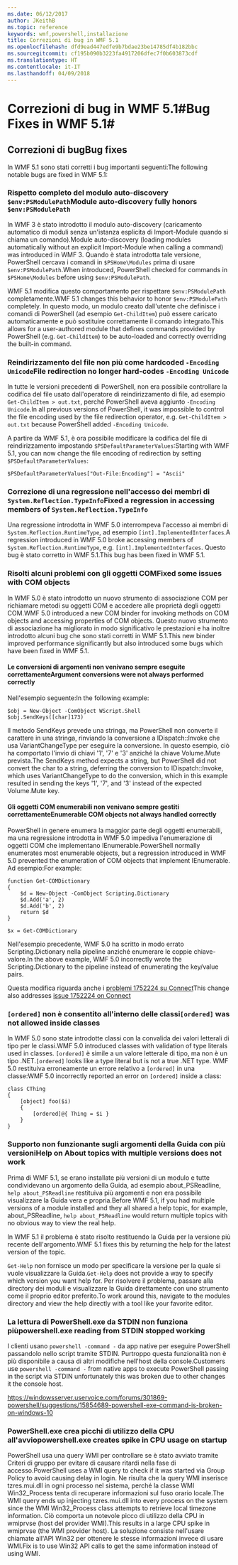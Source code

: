 ```yaml
---
ms.date: 06/12/2017
author: JKeithB
ms.topic: reference
keywords: wmf,powershell,installazione
title: Correzioni di bug in WMF 5.1
ms.openlocfilehash: dfd9ead447edfe9b7bdae23be14785df4b182bbc
ms.sourcegitcommit: cf195b090b3223fa4917206dfec7f0b603873cdf
ms.translationtype: HT
ms.contentlocale: it-IT
ms.lasthandoff: 04/09/2018
---
```

# <a name="bug-fixes-in-wmf-51"></a><span data-ttu-id="09439-103">Correzioni di bug in WMF 5.1#</span><span class="sxs-lookup"><span data-stu-id="09439-103">Bug Fixes in WMF 5.1#</span></span>

## <a name="bug-fixes"></a><span data-ttu-id="09439-104">Correzioni di bug</span><span class="sxs-lookup"><span data-stu-id="09439-104">Bug fixes</span></span> ##

<span data-ttu-id="09439-105">In WMF 5.1 sono stati corretti i bug importanti seguenti:</span><span class="sxs-lookup"><span data-stu-id="09439-105">The following notable bugs are fixed in WMF 5.1:</span></span>

### <a name="module-auto-discovery-fully-honors-envpsmodulepath"></a><span data-ttu-id="09439-106">Rispetto completo del modulo auto-discovery `$env:PSModulePath`</span><span class="sxs-lookup"><span data-stu-id="09439-106">Module auto-discovery fully honors `$env:PSModulePath`</span></span> ###

<span data-ttu-id="09439-107">In WMF 3 è stato introdotto il modulo auto-discovery (caricamento automatico di moduli senza un'istanza esplicita di Import-Module quando si chiama un comando).</span><span class="sxs-lookup"><span data-stu-id="09439-107">Module auto-discovery (loading modules automatically without an explicit Import-Module when calling a command) was introduced in WMF 3.</span></span>
<span data-ttu-id="09439-108">Quando è stata introdotta tale versione, PowerShell cercava i comandi in `$PSHome\Modules` prima di usare `$env:PSModulePath`.</span><span class="sxs-lookup"><span data-stu-id="09439-108">When introduced, PowerShell checked for commands in `$PSHome\Modules` before using `$env:PSModulePath`.</span></span>

<span data-ttu-id="09439-109">WMF 5.1 modifica questo comportamento per rispettare `$env:PSModulePath` completamente.</span><span class="sxs-lookup"><span data-stu-id="09439-109">WMF 5.1 changes this behavior to honor `$env:PSModulePath` completely.</span></span>
<span data-ttu-id="09439-110">In questo modo, un modulo creato dall'utente che definisce i comandi di PowerShell (ad esempio `Get-ChildItem`) può essere caricato automaticamente e può sostituire correttamente il comando integrato.</span><span class="sxs-lookup"><span data-stu-id="09439-110">This allows for a user-authored module that defines commands provided by PowerShell (e.g. `Get-ChildItem`) to be auto-loaded and correctly overriding the built-in command.</span></span>

### <a name="file-redirection-no-longer-hard-codes--encoding-unicode"></a><span data-ttu-id="09439-111">Reindirizzamento del file non più come hardcoded `-Encoding Unicode`</span><span class="sxs-lookup"><span data-stu-id="09439-111">File redirection no longer hard-codes `-Encoding Unicode`</span></span> ###

<span data-ttu-id="09439-112">In tutte le versioni precedenti di PowerShell, non era possibile controllare la codifica del file usato dall'operatore di reindirizzamento di file, ad esempio `Get-ChildItem > out.txt`, perché PowerShell aveva aggiunto `-Encoding Unicode`.</span><span class="sxs-lookup"><span data-stu-id="09439-112">In all previous versions of PowerShell, it was impossible to control the file encoding used by the file redirection operator, e.g. `Get-ChildItem > out.txt` because PowerShell added `-Encoding Unicode`.</span></span>

<span data-ttu-id="09439-113">A partire da WMF 5.1, è ora possibile modificare la codifica del file di reindirizzamento impostando `$PSDefaultParameterValues`:</span><span class="sxs-lookup"><span data-stu-id="09439-113">Starting with WMF 5.1, you can now change the file encoding of redirection by setting `$PSDefaultParameterValues`:</span></span>

```
$PSDefaultParameterValues["Out-File:Encoding"] = "Ascii"
```

### <a name="fixed-a-regression-in-accessing-members-of-systemreflectiontypeinfo"></a><span data-ttu-id="09439-114">Correzione di una regressione nell'accesso dei membri di `System.Reflection.TypeInfo`</span><span class="sxs-lookup"><span data-stu-id="09439-114">Fixed a regression in accessing members of `System.Reflection.TypeInfo`</span></span> ###

<span data-ttu-id="09439-115">Una regressione introdotta in WMF 5.0 interrompeva l'accesso ai membri di `System.Reflection.RuntimeType`, ad esempio `[int].ImplementedInterfaces`.</span><span class="sxs-lookup"><span data-stu-id="09439-115">A regression introduced in WMF 5.0 broke accessing members of `System.Reflection.RuntimeType`, e.g. `[int].ImplementedInterfaces`.</span></span>
<span data-ttu-id="09439-116">Questo bug è stato corretto in WMF 5.1.</span><span class="sxs-lookup"><span data-stu-id="09439-116">This bug has been fixed in WMF 5.1.</span></span>


### <a name="fixed-some-issues-with-com-objects"></a><span data-ttu-id="09439-117">Risolti alcuni problemi con gli oggetti COM</span><span class="sxs-lookup"><span data-stu-id="09439-117">Fixed some issues with COM objects</span></span> ###

<span data-ttu-id="09439-118">In WMF 5.0 è stato introdotto un nuovo strumento di associazione COM per richiamare metodi su oggetti COM e accedere alle proprietà degli oggetti COM.</span><span class="sxs-lookup"><span data-stu-id="09439-118">WMF 5.0 introduced a new COM binder for invoking methods on COM objects and accessing properties of COM objects.</span></span>
<span data-ttu-id="09439-119">Questo nuovo strumento di associazione ha migliorato in modo significativo le prestazioni e ha inoltre introdotto alcuni bug che sono stati corretti in WMF 5.1.</span><span class="sxs-lookup"><span data-stu-id="09439-119">This new binder improved performance significantly but also introduced some bugs which have been fixed in WMF 5.1.</span></span>

#### <a name="argument-conversions-were-not-always-performed-correctly"></a><span data-ttu-id="09439-120">Le conversioni di argomenti non venivano sempre eseguite correttamente</span><span class="sxs-lookup"><span data-stu-id="09439-120">Argument conversions were not always performed correctly</span></span> ####

<span data-ttu-id="09439-121">Nell'esempio seguente:</span><span class="sxs-lookup"><span data-stu-id="09439-121">In the following example:</span></span>

```
$obj = New-Object -ComObject WScript.Shell
$obj.SendKeys([char]173)
```

<span data-ttu-id="09439-122">Il metodo SendKeys prevede una stringa, ma PowerShell non converte il carattere in una stringa, rinviando la conversione a IDispatch::Invoke che usa VariantChangeType per eseguire la conversione. In questo esempio, ciò ha comportato l'invio di chiavi '1', '7' e '3' anziché la chiave Volume.Mute prevista.</span><span class="sxs-lookup"><span data-stu-id="09439-122">The SendKeys method expects a string, but PowerShell did not convert the char to a string, deferring the conversion to IDispatch::Invoke, which uses VariantChangeType to do the conversion, which in this example resulted in sending the keys '1', '7', and '3' instead of the expected Volume.Mute key.</span></span>

#### <a name="enumerable-com-objects-not-always-handled-correctly"></a><span data-ttu-id="09439-123">Gli oggetti COM enumerabili non venivano sempre gestiti correttamente</span><span class="sxs-lookup"><span data-stu-id="09439-123">Enumerable COM objects not always handled correctly</span></span> ####

<span data-ttu-id="09439-124">PowerShell in genere enumera la maggior parte degli oggetti enumerabili, ma una regressione introdotta in WMF 5.0 impediva l'enumerazione di oggetti COM che implementano IEnumerable.</span><span class="sxs-lookup"><span data-stu-id="09439-124">PowerShell normally enumerates most enumerable objects, but a regression introduced in WMF 5.0 prevented the enumeration of COM objects that implement IEnumerable.</span></span>  <span data-ttu-id="09439-125">Ad esempio:</span><span class="sxs-lookup"><span data-stu-id="09439-125">For example:</span></span>

```
function Get-COMDictionary
{
    $d = New-Object -ComObject Scripting.Dictionary
    $d.Add('a', 2)
    $d.Add('b', 2)
    return $d
}

$x = Get-COMDictionary
```

<span data-ttu-id="09439-126">Nell'esempio precedente, WMF 5.0 ha scritto in modo errato Scripting.Dictionary nella pipeline anziché enumerare le coppie chiave-valore.</span><span class="sxs-lookup"><span data-stu-id="09439-126">In the above example, WMF 5.0 incorrectly wrote the Scripting.Dictionary to the pipeline instead of enumerating the key/value pairs.</span></span>

<span data-ttu-id="09439-127">Questa modifica riguarda anche i [problemi 1752224 su Connect](https://connect.microsoft.com/PowerShell/feedback/details/1752224)</span><span class="sxs-lookup"><span data-stu-id="09439-127">This change also addresses [issue 1752224 on Connect](https://connect.microsoft.com/PowerShell/feedback/details/1752224)</span></span>

### <a name="ordered-was-not-allowed-inside-classes"></a><span data-ttu-id="09439-128">`[ordered]` non è consentito all'interno delle classi</span><span class="sxs-lookup"><span data-stu-id="09439-128">`[ordered]` was not allowed inside classes</span></span> ###

<span data-ttu-id="09439-129">In WMF 5.0 sono state introdotte classi con la convalida dei valori letterali di tipo per le classi.</span><span class="sxs-lookup"><span data-stu-id="09439-129">WMF 5.0 introduced classes with validation of type literals used in classes.</span></span>
<span data-ttu-id="09439-130">`[ordered]` è simile a un valore letterale di tipo, ma non è un tipo .NET.</span><span class="sxs-lookup"><span data-stu-id="09439-130">`[ordered]` looks like a type literal but is not a true .NET type.</span></span>
<span data-ttu-id="09439-131">WMF 5.0 restituiva erroneamente un errore relativo a `[ordered]` in una classe:</span><span class="sxs-lookup"><span data-stu-id="09439-131">WMF 5.0 incorrectly reported an error on `[ordered]` inside a class:</span></span>

```
class CThing
{
    [object] foo($i)
    {
        [ordered]@{ Thing = $i }
    }
}
```


### <a name="help-on-about-topics-with-multiple-versions-does-not-work"></a><span data-ttu-id="09439-132">Supporto non funzionante sugli argomenti della Guida con più versioni</span><span class="sxs-lookup"><span data-stu-id="09439-132">Help on About topics with multiple versions does not work</span></span> ###

<span data-ttu-id="09439-133">Prima di WMF 5.1, se erano installate più versioni di un modulo e tutte condividevano un argomento della Guida, ad esempio about_PSReadline, `help about_PSReadline` restituiva più argomenti e non era possibile visualizzare la Guida vera e propria.</span><span class="sxs-lookup"><span data-stu-id="09439-133">Before WMF 5.1, if you had multiple versions of a module installed and they all shared a help topic, for example, about_PSReadline, `help about_PSReadline` would return multiple topics with no obvious way to view the real help.</span></span>

<span data-ttu-id="09439-134">In WMF 5.1 il problema è stato risolto restituendo la Guida per la versione più recente dell'argomento.</span><span class="sxs-lookup"><span data-stu-id="09439-134">WMF 5.1 fixes this by returning the help for the latest version of the topic.</span></span>

<span data-ttu-id="09439-135">`Get-Help` non fornisce un modo per specificare la versione per la quale si vuole visualizzare la Guida.</span><span class="sxs-lookup"><span data-stu-id="09439-135">`Get-Help` does not provide a way to specify which version you want help for.</span></span>
<span data-ttu-id="09439-136">Per risolvere il problema, passare alla directory dei moduli e visualizzare la Guida direttamente con uno strumento come il proprio editor preferito.</span><span class="sxs-lookup"><span data-stu-id="09439-136">To work around this, navigate to the modules directory and view the help directly with a tool like your favorite editor.</span></span>

### <a name="powershellexe-reading-from-stdin-stopped-working"></a><span data-ttu-id="09439-137">La lettura di PowerShell.exe da STDIN non funziona più</span><span class="sxs-lookup"><span data-stu-id="09439-137">powershell.exe reading from STDIN stopped working</span></span>

<span data-ttu-id="09439-138">I clienti usano `powershell -command -` da app native per eseguire PowerShell passandolo nello script tramite STDIN. Purtroppo questa funzionalità non è più disponibile a causa di altri modifiche nell'host della console.</span><span class="sxs-lookup"><span data-stu-id="09439-138">Customers use `powershell -command -` from native apps to execute PowerShell passing in the script via STDIN unfortunately this was broken due to other changes it the console host.</span></span>

https://windowsserver.uservoice.com/forums/301869-powershell/suggestions/15854689-powershell-exe-command-is-broken-on-windows-10

### <a name="powershellexe-creates-spike-in-cpu-usage-on-startup"></a><span data-ttu-id="09439-139">PowerShell.exe crea picchi di utilizzo della CPU all'avvio</span><span class="sxs-lookup"><span data-stu-id="09439-139">powershell.exe creates spike in CPU usage on startup</span></span>

<span data-ttu-id="09439-140">PowerShell usa una query WMI per controllare se è stato avviato tramite Criteri di gruppo per evitare di causare ritardi nella fase di accesso.</span><span class="sxs-lookup"><span data-stu-id="09439-140">PowerShell uses a WMI query to check if it was started via Group Policy to avoid causing delay in login.</span></span>
<span data-ttu-id="09439-141">Ne risulta che la query WMI inserisce tzres.mui.dll in ogni processo nel sistema, perché la classe WMI Win32_Process tenta di recuperare informazioni sul fuso orario locale.</span><span class="sxs-lookup"><span data-stu-id="09439-141">The WMI query ends up injecting tzres.mui.dll into every process on the system since the WMI Win32_Process class attempts to retrieve local timezone information.</span></span>
<span data-ttu-id="09439-142">Ciò comporta un notevole picco di utilizzo della CPU in wmiprvse (host del provider WMI).</span><span class="sxs-lookup"><span data-stu-id="09439-142">This results in a large CPU spike in wmiprvse (the WMI provider host).</span></span>
<span data-ttu-id="09439-143">La soluzione consiste nell'usare chiamate all'API Win32 per ottenere le stesse informazioni invece di usare WMI.</span><span class="sxs-lookup"><span data-stu-id="09439-143">Fix is to use Win32 API calls to get the same information instead of using WMI.</span></span>